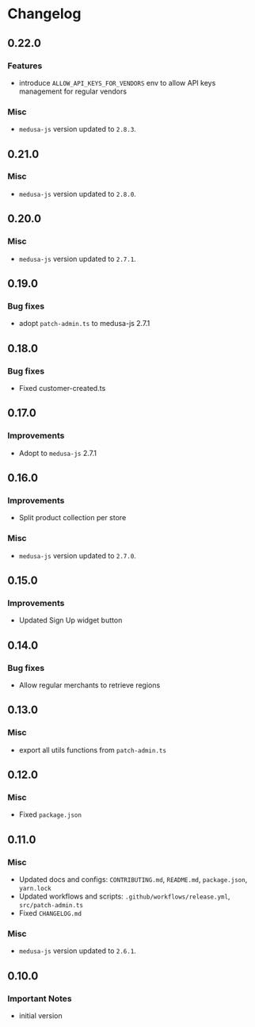 # Changelog

## 0.22.0

### Features

- introduce `ALLOW_API_KEYS_FOR_VENDORS` env to allow API keys management for regular vendors

### Misc

- `medusa-js` version updated to `2.8.3`.

## 0.21.0

### Misc

- `medusa-js` version updated to `2.8.0`.

## 0.20.0

### Misc

- `medusa-js` version updated to `2.7.1`.

## 0.19.0

### Bug fixes

- adopt `patch-admin.ts` to medusa-js 2.7.1

## 0.18.0

### Bug fixes

- Fixed customer-created.ts

## 0.17.0

### Improvements

- Adopt to `medusa-js` 2.7.1

## 0.16.0

### Improvements

- Split product collection per store

### Misc

- `medusa-js` version updated to `2.7.0`.

## 0.15.0

### Improvements

- Updated Sign Up widget button

## 0.14.0

### Bug fixes

- Allow regular merchants to retrieve regions

## 0.13.0

### Misc

- export all utils functions from `patch-admin.ts`

## 0.12.0

### Misc

- Fixed `package.json`

## 0.11.0

### Misc

- Updated docs and configs: `CONTRIBUTING.md`, `README.md`, `package.json`, `yarn.lock`
- Updated workflows and scripts: `.github/workflows/release.yml`, `src/patch-admin.ts`
- Fixed `CHANGELOG.md`

### Misc

- `medusa-js` version updated to `2.6.1`.

## 0.10.0

### Important Notes

- initial version
